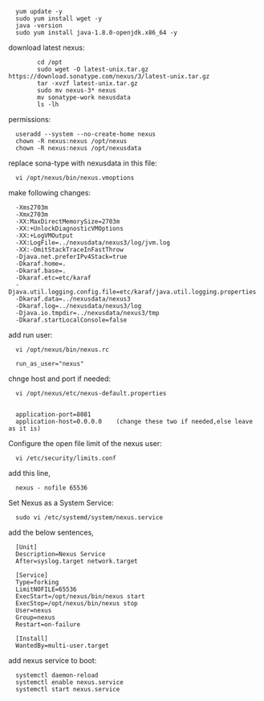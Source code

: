       yum update -y
      sudo yum install wget -y
      java -version
      sudo yum install java-1.8.0-openjdk.x86_64 -y

download latest nexus:

            cd /opt
            sudo wget -O latest-unix.tar.gz https://download.sonatype.com/nexus/3/latest-unix.tar.gz
            tar -xvzf latest-unix.tar.gz
            sudo mv nexus-3* nexus
            mv sonatype-work nexusdata
            ls -lh

permissions:

      useradd --system --no-create-home nexus
      chown -R nexus:nexus /opt/nexus
      chown -R nexus:nexus /opt/nexusdata

replace sona-type with nexusdata in this file:

      vi /opt/nexus/bin/nexus.vmoptions

make following changes:

      -Xms2703m
      -Xmx2703m
      -XX:MaxDirectMemorySize=2703m
      -XX:+UnlockDiagnosticVMOptions
      -XX:+LogVMOutput
      -XX:LogFile=../nexusdata/nexus3/log/jvm.log
      -XX:-OmitStackTraceInFastThrow
      -Djava.net.preferIPv4Stack=true
      -Dkaraf.home=.
      -Dkaraf.base=.
      -Dkaraf.etc=etc/karaf
      -Djava.util.logging.config.file=etc/karaf/java.util.logging.properties
      -Dkaraf.data=../nexusdata/nexus3
      -Dkaraf.log=../nexusdata/nexus3/log
      -Djava.io.tmpdir=../nexusdata/nexus3/tmp
      -Dkaraf.startLocalConsole=false

add run user:

      vi /opt/nexus/bin/nexus.rc

      run_as_user="nexus"

chnge host and port if needed:

      vi /opt/nexus/etc/nexus-default.properties


      application-port=8081
      application-host=0.0.0.0    (change these two if needed,else leave as it is)

Configure the open file limit of the nexus user:

      vi /etc/security/limits.conf
      
add this line,

      nexus - nofile 65536


Set Nexus as a System Service:

      sudo vi /etc/systemd/system/nexus.service

add the below sentences,

      [Unit]
      Description=Nexus Service
      After=syslog.target network.target

      [Service]
      Type=forking
      LimitNOFILE=65536
      ExecStart=/opt/nexus/bin/nexus start
      ExecStop=/opt/nexus/bin/nexus stop
      User=nexus
      Group=nexus
      Restart=on-failure

      [Install]
      WantedBy=multi-user.target



add nexus service to boot:

      systemctl daemon-reload
      systemctl enable nexus.service
      systemctl start nexus.service
